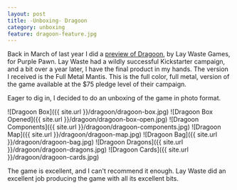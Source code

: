 ```yaml
---
layout: post
title: -Unboxing- Dragoon
category: unboxing
feature: dragoon-feature.jpg
---
```


Back in March of last year I did a [preview of Dragoon](http://www.purplepawn.com/2015/03/kickstarter-previewdragoon/), by Lay Waste Games, for Purple Pawn. Lay Waste had a wildly successful Kickstarter campaign, and a bit over a year later, I have the final product in my hands. The version I received is the Full Metal Mantis. This is the full color, full metal, version of the game available at the $75 pledge level of their campaign.

Eager to dig in, I decided to do an unboxing of the game in photo format.

![Dragoon Box]({{ site.url }}/dragoon/dragoon-box.jpg)
![Dragoon Box Opened]({{ site.url }}/dragoon/dragoon-box-open.jpg)
![Dragoon Components]({{ site.url }}/dragoon/dragoon-components.jpg)
![Dragoon Map]({{ site.url }}/dragoon/dragoon-map.jpg)
![Dragoon Bag]({{ site.url }}/dragoon/dragoon-bag.jpg)
![Dragoon Dragons]({{ site.url }}/dragoon/dragoon-dragons.jpg)
![Dragoon Cards]({{ site.url }}/dragoon/dragoon-cards.jpg)

The game is excellent, and I can't recommend it enough. Lay Waste did an excellent job producing the game with all its excellent bits.

